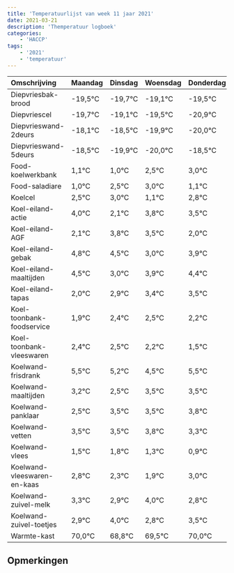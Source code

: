 ```yaml
---
title: 'Temperatuurlijst van week 11 jaar 2021'
date: 2021-03-21
description: 'Themperatuur logboek'
categories:
    - 'HACCP'
tags:
    - '2021'
    - 'temperatuur'
---
```

|Omschrijving|Maandag|Dinsdag|Woensdag|Donderdag|Vrijdag|Zaterdag|Zondag|
|:---|:---|:---|:---|:---|:---|:---|:---|
|Diepvriesbak-brood|-19,5°C|-19,7°C|-19,1°C|-19,5°C|-20,9°C|-21,0°C|-19,5°C|
|Diepvriescel|-19,7°C|-19,1°C|-19,5°C|-20,9°C|-21,0°C|-19,5°C|-19,0°C|
|Diepvrieswand-2deurs|-18,1°C|-18,5°C|-19,9°C|-20,0°C|-18,5°C|-18,0°C|-19,9°C|
|Diepvrieswand-5deurs|-18,5°C|-19,9°C|-20,0°C|-18,5°C|-18,0°C|-19,9°C|-18,2°C|
|Food-koelwerkbank|1,1°C|1,0°C|2,5°C|3,0°C|1,1°C|2,8°C|2,5°C|
|Food-saladiare|1,0°C|2,5°C|3,0°C|1,1°C|2,8°C|2,5°C|1,0°C|
|Koelcel|2,5°C|3,0°C|1,1°C|2,8°C|2,5°C|1,0°C|1,9°C|
|Koel-eiland-actie|4,0°C|2,1°C|3,8°C|3,5°C|2,0°C|2,9°C|3,4°C|
|Koel-eiland-AGF|2,1°C|3,8°C|3,5°C|2,0°C|2,9°C|3,4°C|3,5°C|
|Koel-eiland-gebak|4,8°C|4,5°C|3,0°C|3,9°C|4,4°C|4,5°C|4,2°C|
|Koel-eiland-maaltijden|4,5°C|3,0°C|3,9°C|4,4°C|4,5°C|4,2°C|3,5°C|
|Koel-eiland-tapas|2,0°C|2,9°C|3,4°C|3,5°C|3,2°C|2,5°C|3,5°C|
|Koel-toonbank-foodservice|1,9°C|2,4°C|2,5°C|2,2°C|1,5°C|2,5°C|2,5°C|
|Koel-toonbank-vleeswaren|2,4°C|2,5°C|2,2°C|1,5°C|2,5°C|2,5°C|2,8°C|
|Koelwand-frisdrank|5,5°C|5,2°C|4,5°C|5,5°C|5,5°C|5,8°C|5,3°C|
|Koelwand-maaltijden|3,2°C|2,5°C|3,5°C|3,5°C|3,8°C|3,3°C|2,9°C|
|Koelwand-panklaar|2,5°C|3,5°C|3,5°C|3,8°C|3,3°C|2,9°C|4,0°C|
|Koelwand-vetten|3,5°C|3,5°C|3,8°C|3,3°C|2,9°C|4,0°C|2,8°C|
|Koelwand-vlees|1,5°C|1,8°C|1,3°C|0,9°C|2,0°C|0,8°C|1,5°C|
|Koelwand-vleeswaren-en-kaas|2,8°C|2,3°C|1,9°C|3,0°C|1,8°C|2,5°C|3,0°C|
|Koelwand-zuivel-melk|3,3°C|2,9°C|4,0°C|2,8°C|3,5°C|4,0°C|2,0°C|
|Koelwand-zuivel-toetjes|2,9°C|4,0°C|2,8°C|3,5°C|4,0°C|2,0°C|2,0°C|
|Warmte-kast|70,0°C|68,8°C|69,5°C|70,0°C|68,0°C|68,0°C|69,9°C|

## Opmerkingen


